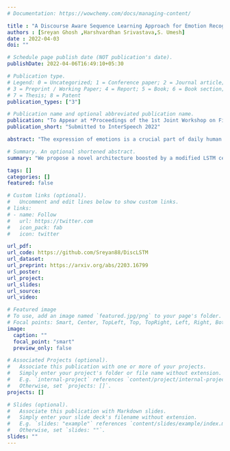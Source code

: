 ```yaml
---
# Documentation: https://wowchemy.com/docs/managing-content/

title : "A Discourse Aware Sequence Learning Approach for Emotion Recognition in Conversations"
authors : [Sreyan Ghosh ,Harshvardhan Srivastava,S. Umesh]
date : 2022-04-03
doi: ""

# Schedule page publish date (NOT publication's date).
publishDate: 2022-04-06T16:49:10+05:30

# Publication type.
# Legend: 0 = Uncategorized; 1 = Conference paper; 2 = Journal article;
# 3 = Preprint / Working Paper; 4 = Report; 5 = Book; 6 = Book section;
# 7 = Thesis; 8 = Patent
publication_types: ["3"]

# Publication name and optional abbreviated publication name.
publication: "To Appear at *Proceedings of the 1st Joint Workshop on Financial Narrative Processing and MultiLing Financial Summarisation*"
publication_short: "Submitted to InterSpeech 2022"

abstract: "The expression of emotions is a crucial part of daily human communication. Modeling the conversational and sequential context has seen much success and plays a vital role in Emotion Recognition in Conversations (ERC). However, existing approaches either model only one of the two or employ naive late-fusion methodologies to obtain final utterance representations. This paper proposes a novel idea to incorporate both these contexts and better model the intrinsic structure within a conversation. More precisely, we propose a novel architecture boosted by a modified LSTM cell, which we call DiscLSTM, that better captures the interaction between conversational and sequential context. DiscLSTM brings together the best of both worlds and provides a more intuitive and efficient way to model the information flow between individual utterances by better capturing long-distance conversational background through discourse relations and sequential context through recurrence. We conduct experiments on four benchmark datasets for ERC and show that our model achieves performance competitive to state-of-the-art and at times performs better than other graph-based approaches in literature, with a conversational graph that is both sparse and avoids complicated edge relations like much of previous work. We make all our codes publicly available on GitHub.  "

# Summary. An optional shortened abstract.
summary: "We propose a novel architecture boosted by a modified LSTM cell, which we call DiscLSTM, that better captures the interaction between conversational and sequential context. DiscLSTM brings together the best of both worlds and provides a more intuitive and efficient way to model the information flow between individual utterances by better capturing long-distance conversational background through discourse relations and sequential context through recurrence."

tags: []
categories: []
featured: false

# Custom links (optional).
#   Uncomment and edit lines below to show custom links.
# links:
# - name: Follow
#   url: https://twitter.com
#   icon_pack: fab
#   icon: twitter

url_pdf: 
url_code: https://github.com/Sreyan88/DiscLSTM
url_dataset: 
url_preprint: https://arxiv.org/abs/2203.16799
url_poster:
url_project:
url_slides:
url_source:
url_video:

# Featured image
# To use, add an image named `featured.jpg/png` to your page's folder. 
# Focal points: Smart, Center, TopLeft, Top, TopRight, Left, Right, BottomLeft, Bottom, BottomRight.
image:
  caption: ""
  focal_point: "smart"
  preview_only: false

# Associated Projects (optional).
#   Associate this publication with one or more of your projects.
#   Simply enter your project's folder or file name without extension.
#   E.g. `internal-project` references `content/project/internal-project/index.md`.
#   Otherwise, set `projects: []`.
projects: []

# Slides (optional).
#   Associate this publication with Markdown slides.
#   Simply enter your slide deck's filename without extension.
#   E.g. `slides: "example"` references `content/slides/example/index.md`.
#   Otherwise, set `slides: ""`.
slides: ""
---
```


